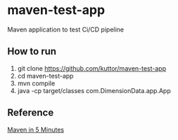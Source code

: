 # maven-test-app
Maven application to test Ci/CD pipeline

## How to run
1. git clone https://github.com/kuttor/maven-test-app
2. cd maven-test-app
3. mvn compile
4. java -cp target/classes com.DimensionData.app.App

## Reference
[Maven in 5 Minutes](#https://maven.apache.org/guides/getting-started/maven-in-five-minutes.html)
